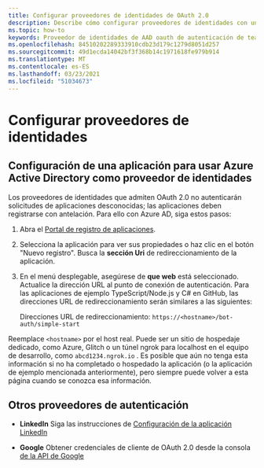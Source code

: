 ```yaml
---
title: Configurar proveedores de identidades de OAuth 2.0
description: Describe cómo configurar proveedores de identidades con un enfoque en Azure AD
ms.topic: how-to
keywords: Proveedor de identidades de AAD oauth de autenticación de teams
ms.openlocfilehash: 84510202289333910cdb23d179c1279d8051d257
ms.sourcegitcommit: 49d1ecda14042bf3f368b14c1971618fe979b914
ms.translationtype: MT
ms.contentlocale: es-ES
ms.lasthandoff: 03/23/2021
ms.locfileid: "51034673"
---
```

# <a name="configure-identity-providers"></a>Configurar proveedores de identidades

## <a name="configuring-an-application-to-use-azure-active-directory-as-an-identity-provider"></a>Configuración de una aplicación para usar Azure Active Directory como proveedor de identidades

Los proveedores de identidades que admiten OAuth 2.0 no autenticarán solicitudes de aplicaciones desconocidas; las aplicaciones deben registrarse con antelación. Para ello con Azure AD, siga estos pasos:

1. Abra el [Portal de registro de aplicaciones](https://ms.portal.azure.com/#blade/Microsoft_AAD_RegisteredApps/ApplicationsListBlade).

2. Selecciona la aplicación para ver sus propiedades o haz clic en el botón "Nuevo registro". Busca la **sección Uri** de redireccionamiento de la aplicación.

3. En el menú desplegable, asegúrese de **que web** está seleccionado. Actualice la dirección URL al punto de conexión de autenticación. Para las aplicaciones de ejemplo TypeScript/Node.js y C# en GitHub, las direcciones URL de redireccionamiento serán similares a las siguientes:

    Direcciones URL de redireccionamiento: `https://<hostname>/bot-auth/simple-start`

Reemplace `<hostname>` por el host real. Puede ser un sitio de hospedaje dedicado, como Azure, Glitch o un túnel ngrok para localhost en el equipo de desarrollo, como `abcd1234.ngrok.io` . Es posible que aún no tenga esta información si no ha completado o hospedado la aplicación (o la aplicación de ejemplo mencionada anteriormente), pero siempre puede volver a esta página cuando se conozca esa información.

## <a name="other-authentication-providers"></a>Otros proveedores de autenticación

* **LinkedIn** Siga las instrucciones de [Configuración de la aplicación LinkedIn](/linkedin/talent/apply-with-linkedin)

* **Google** Obtener credenciales de cliente de OAuth 2.0 desde la consola [de la API de Google](https://console.developers.google.com/)
